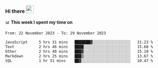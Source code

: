 ### Hi there <a href="https://www.gautamkrishnar.com/"><img src="https://media.giphy.com/media/hvRJCLFzcasrR4ia7z/giphy.gif" width="25px"></a>

📊 **This week I spent my time on**

<!--START_SECTION:waka-->

```txt
From: 22 November 2023 - To: 29 November 2023

JavaScript     5 hrs 31 mins   ███████▓░░░░░░░░░░░░░░░░░   31.23 %
Text           2 hrs 46 mins   ████░░░░░░░░░░░░░░░░░░░░░   15.68 %
Other          2 hrs 40 mins   ███▓░░░░░░░░░░░░░░░░░░░░░   15.10 %
Markdown       2 hrs 25 mins   ███▒░░░░░░░░░░░░░░░░░░░░░   13.67 %
SQL            1 hr 51 mins    ██▓░░░░░░░░░░░░░░░░░░░░░░   10.47 %
```

<!--END_SECTION:waka-->
